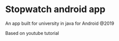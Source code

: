 # Stopwatch android app

An app built for university in java for Android @2019

Based on youtube tutorial
